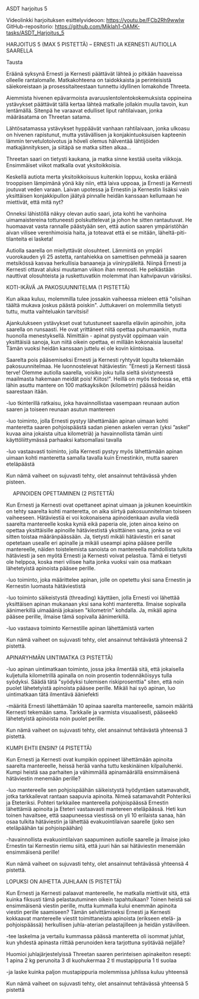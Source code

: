 ASDT harjoitus 5

Videolinkki harjoituksen esittelyvideoon: https://youtu.be/FCb2Rh9wwIw
GitHub-repositorio: https://github.com/Miklah1-OAMK-tasks/ASDT_Harjoitus_5

HARJOITUS 5 (MAX 5 PISTETTÄ) – ERNESTI JA KERNESTI AUTIOLLA SAARELLA
 
Tausta
 
Eräänä syksynä Ernesti ja Kernesti päättävät lähteä jo pitkään haaveissa olleelle rantalomalle. Matkakohteena on taidokkaista ja perinteisistä säiekoreistaan ja prosessitaiteestaan tunnettu idyllinen lomakohde Threeta.
 
Aiemmista hivenen epävarmoista avaruuslentolentokokemuksista oppineina ystävykset päättävät tällä kertaa lähteä matkalle jollakin muulla tavoin, kun lentämällä. Sitenpä he varaavat edulliset liput rahtilaivaan, jonka määräsatama on Threetan satama. 
 
Lähtösatamassa ystävykset hyppäävät vanhaan rahtilaivaan, jonka ulkoasu on hivenen rapistunut, mutta ystävällisen ja konjakintuoksuisen kapteenin lämmin tervetulotoivotus ja höveli olemus hälventää lähtijöiden matkajännityksen, ja siitäpä se matka sitten alkaa…
 
Threetan saari on tietysti kaukana, ja matka sinne kestää useita viikkoja. Ensimmäiset viikot matkalla ovat yksitoikkoisia. 
 
Keskellä autiota merta yksitoikkoisuus kuitenkin loppuu, koska eräänä trooppisen lämpimänä yönä käy niin, että laiva uppoaa, ja Ernesti ja Kernesti joutuvat veden varaan. Laivan upotessa ja Ernestin ja Kernestin lisäksi vain yksittäisen konjakkipullon jäätyä pinnalle heidän kanssaan kellumaan he miettivät, että mitä nyt? 

Onneksi lähistöllä näkyy olevan autio saari, jota kohti he vanhoina uimamaistereina tottuneesti polskuttelevat ja johon he sitten rantautuvat. He huomaavat vasta rannalle päästyään sen, että aution saaren ympäristöhän aivan vilisee verenhimoisia haita, ja toteavat että ei se mitään, läheltä-piti-tilanteita ei lasketa!
 
Autiolla saarella on miellyttävät olosuhteet. Lämmintä on ympäri vuorokauden yli 25 astetta, rantahiekka on samettisen pehmeää ja saaren metsikössä kasvaa herkullisia banaaneja ja viinirypäleitä. Niinpä Ernesti ja Kernesti ottavat aluksi muutaman viikon ihan rennosti. He pelkästään nauttivat olosuhteista ja ruskettuvatkin molemmat ihan kahvipavun värisiksi.


KOTI-IKÄVÄ JA PAKOSUUNNITELMA (1 PISTETTÄ)
 
Kun aikaa kuluu, molemmilla tulee jossakin vaiheessa mieleen että "olisihan täältä mukava joskus päästä poiskin". Juttukaveri on molemmilla tietysti tuttu, mutta vaihteluakin tarvitsisi! 

Ajankulukseen ystävykset ovat tutustuneet saarella eläviin apinoihin, joita saarella on runsaasti. He ovat yrittäneet niitä opettaa puhumaankin, mutta huonolla menestyksellä. Nimittäin - apinat pystyvät oppimaan vain yksittäisiä sanoja, kun niitä oikein opettaa, ei millään kokonaisia lauseita! Tämän vuoksi heidän kanssaan juttelu ei ole kovin kiintoisaa.
 
Saarelta pois pääsemiseksi Ernesti ja Kernesti ryhtyvät lopulta tekemään pakosuunnitelmaa. He luonnostelevat hätäviestin: "Ernesti ja Kernesti tässä terve! Olemme autiolla saarella, voisiko joku tulla sieltä sivistyneestä maailmasta hakemaan meidät pois! Kiitos!". Heillä on myös tiedossa se, että lähin asuttu mantere on 100 matkayksikön (kilometrin) päässä heidän saarestaan itään. 
 
-luo tkinterillä ratkaisu, joka havainnollistaa vasempaan reunaan aution saaren ja toiseen reunaan asutun mantereen
 
-luo toiminto, jolla Ernesti pystyy lähettämään apinan uimaan kohti manteretta saaren pohjoispäästä sadan pienen askelen verran (yksi ”askel” kuvaa aina jokaista uitua kilometriä) ja havainnollista tämän uinti käyttöliittymässä parhaaksi katsomallasi tavalla
 
-luo vastaavasti toiminto, jolla Kernesti pystyy myös lähettämään apinan uimaan kohti manteretta samalla tavalla kuin Ernestinkin, mutta saaren eteläpäästä
 
Kun nämä vaiheet on sujuvasti tehty, olet ansainnut tehtävässä yhden pisteen.

 
APINOIDEN OPETTAMINEN (2 PISTETTÄ)
 
Kun Ernesti ja Kernesti ovat opettaneet apinat uimaan ja jokunen koeuintikin on tehty saarelta kohti manteretta, on aika siirtyä pakosuunnitelman toiseen vaiheeseen. Hätäviestiä ei voi kokonaisena apinoidenkaan avulla viedä saarelta mantereelle koska kyniä eikä paperia ole, joten ainoa keino on opettaa yksittäisille apinoille hätäviestistä yksittäinen sana, jonka se voi sitten toistaa määränpäässään. Ja, tietysti mikäli hätäviestin eri sanat opetetaan usealle eri apinalle ja mikäli useampi apina pääsee perille mantereelle, näiden toistelemista sanoista on mantereella mahdollista tulkita hätäviesti ja sen myötä Ernesti ja Kernesti voivat pelastua. Tämä ei tietysti ole helppoa, koska meri vilisee haita jonka vuoksi vain osa matkaan lähetetyistä apinoista pääsee perille. 
 
-luo toiminto, joka määrittelee apinan, jolle on opetettu yksi sana Ernestin ja Kernestin luomasta hätäviestistä
 
-luo toiminto säikeistystä (threading) käyttäen, jolla Ernesti voi lähettää yksittäisen apinan mukanaan yksi sana kohti manteretta. Ilmaise sopivalla äänimerkillä uimaääniä jokaisen "kilometrin" kohdalla. Ja, mikäli apina pääsee perille, ilmaise tämä sopivalla äänimerkillä.
 
-luo vastaava toiminto Kernestille apinan lähettämistä varten
 
Kun nämä vaiheet on sujuvasti tehty, olet ansainnut tehtävästä yhteensä 2 pistettä.

APINARYHMÄN UINTIMATKA (3 PISTETTÄ) 

-luo apinan uintimatkaan toiminto, jossa joka ilmentää sitä, että jokaisella kuljetulla kilometrillä apinalla on noin prosentin todennäköisyys tulla syödyksi. Säädä tätä "syödyksi tulemisen riskiprosenttia" siten, että noin puolet lähetetyistä apinoista pääsee perille. Mikäli hai syö apinan, luo uintimatkaan tätä ilmentävä ääniefekti
 
-määritä Ernesti lähettämään 10 apinaa saarelta mantereelle, samoin määritä Kernesti tekemään sama. Tarkkaile ja varmista visuaalisesti, pääseekö lähetetyistä apinoista noin puolet perille.
 
Kun nämä vaiheet on sujuvasti tehty, olet ansainnut tehtävästä yhteensä 3 pistettä.
 
 
 
KUMPI EHTII ENSIN? (4 PISTETTÄ)

Kun Ernesti ja Kernesti ovat kumpikin oppineet lähettämään apinoita saarelta mantereelle, heissä herää vanha tuttu keskinäinen kilpailuhenki. Kumpi heistä saa parhaiten ja vähimmällä apinamäärällä ensimmäisenä hätäviestin menemään perille? 
 
-luo mantereelle sen pohjoispäähän säikeistystä hyödyntäen satamavahdit, jotka tarkkailevat rantaan saapuvia apinoita. Nimeä satamavahdit Pohteriksi ja Eteteriksi. Pohteri tarkkailee mantereella pohjoispäässä Ernestin lähettämiä apinoita ja Eteteri vastaavasti mantereen eteläpäässä. Heti kun toinen havaitsee, että saapuneessa viestissä on yli 10 erilaista sanaa, hän osaa tulkita hätäviestin ja lähettää evakuointilaivan saarelle (joko sen eteläpäähän tai pohjoispäähän) 
 
-havainnollista evakuointilaivan saapuminen autiolle saarelle ja ilmaise joko Ernestin tai Kernestin riemu siitä, että juuri hän sai hätäviestin menemään ensimmäisenä perille!
 
Kun nämä vaiheet on sujuvasti tehty, olet ansainnut tehtävässä yhteensä 4 pistettä.
 
LOPUKSI ON AIHETTA JUHLAAN (5 PISTETTÄ)
 
Kun Ernesti ja Kernesti palaavat mantereelle, he matkalla miettivät sitä, että kuinka fiksusti tämä pelastautuminen oikein tapahtuikaan? Toinen heistä sai ensimmäisenä viestin perille, mutta kummalla kului enemmän apinoita viestin perille saamiseen? Tämän selvittämiseksi Ernesti ja Kernesti kokkaavat mantereelle viestit toimittaneista apinoista (erikseen etelä- ja pohjoispäässä) herkullisen juhla-aterian pelastajilleen ja heidän ystävilleen.
 
-tee laskelma ja vertailu kummassa päässä manteretta oli isommat juhlat, kun yhdestä apinasta riittää perunoiden kera tarjottuna syötävää neljälle?

Huomioi juhlajärjestelyissä Threetan saaren perinteisen apinakeiton resepti:
1 apina
2 kg perunoita
3 dl kuohukermaa
2 tl mustapippuria
1 tl suolaa

-ja laske kuinka paljon mustapippuria molemmissa juhlissa kuluu yhteensä
 
Kun nämä vaiheet on sujuvasti tehty, olet ansainnut tehtävässä yhteensä 5 pistettä
